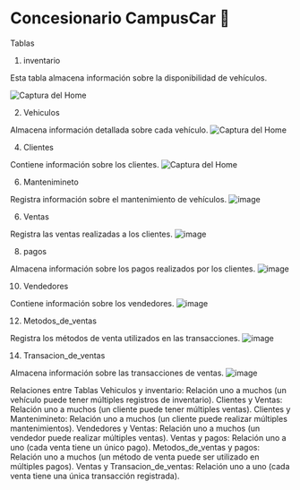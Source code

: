 # Concesionario CampusCar 🚗

Tablas
1. inventario
   
Esta tabla almacena información sobre la disponibilidad de vehículos.

![Captura del Home](https://github.com/user-attachments/assets/96c79174-be8b-4062-9a08-0c5c215c18ef)

2. Vehiculos
   
Almacena información detallada sobre cada vehículo.
![Captura del Home](https://github.com/user-attachments/assets/79d0dfb4-4f25-4945-826d-3b695270ae66)


4. Clientes

Contiene información sobre los clientes.
![Captura del Home](https://github.com/user-attachments/assets/d22044dc-17f1-4c23-8c94-877f066f3a2e)

6. Mantenimineto

Registra información sobre el mantenimiento de vehículos.
![image](https://github.com/user-attachments/assets/4a5f516e-2553-433b-bed3-0955638d40dd)

6. Ventas

Registra las ventas realizadas a los clientes.
![image](https://github.com/user-attachments/assets/edbfd230-7029-4fbe-a765-a66d4f94ff97)

8. pagos

Almacena información sobre los pagos realizados por los clientes.
![image](https://github.com/user-attachments/assets/3810454c-d74f-49fd-b33a-03b5bb21f464)


10. Vendedores

Contiene información sobre los vendedores.
![image](https://github.com/user-attachments/assets/ce39ab00-04ee-4ab5-a920-af82793481d7)



12. Metodos_de_ventas
    
Registra los métodos de venta utilizados en las transacciones.
![image](https://github.com/user-attachments/assets/19ec73ad-cc13-4887-b4e0-00e40ea3ed74)


14. Transacion_de_ventas

Almacena información sobre las transacciones de ventas.
![image](https://github.com/user-attachments/assets/0810d359-e38d-4519-8ece-70efac80f032)


Relaciones entre Tablas
Vehiculos y inventario: Relación uno a muchos (un vehículo puede tener múltiples registros de inventario).
Clientes y Ventas: Relación uno a muchos (un cliente puede tener múltiples ventas).
Clientes y Mantenimineto: Relación uno a muchos (un cliente puede realizar múltiples mantenimientos).
Vendedores y Ventas: Relación uno a muchos (un vendedor puede realizar múltiples ventas).
Ventas y pagos: Relación uno a uno (cada venta tiene un único pago).
Metodos_de_ventas y pagos: Relación uno a muchos (un método de venta puede ser utilizado en múltiples pagos).
Ventas y Transacion_de_ventas: Relación uno a uno (cada venta tiene una única transacción registrada).
